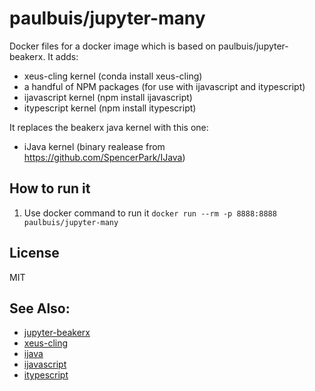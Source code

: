 # paulbuis/jupyter-many

Docker files for a docker image which is based on paulbuis/jupyter-beakerx.
It adds:

* xeus-cling kernel (conda install xeus-cling)
* a handful of NPM packages (for use with ijavascript and itypescript)
* ijavascript kernel (npm install ijavascript)
* itypescript kernel (npm install itypescript)

It replaces the beakerx java kernel with this one:

 * iJava kernel (binary realease from https://github.com/SpencerPark/IJava)

## How to run it

1. Use docker command to run it
    `docker run --rm -p 8888:8888 paulbuis/jupyter-many`

## License

MIT

## See Also:

* [jupyter-beakerx](https://github.com/paulbuis/jupyter-beakerx)
* [xeus-cling](https://github.com/QuantStack/xeus-cling)
* [ijava](https://github.com/SpencerPark/IJava)
* [ijavascript](http://n-riesco.github.io/ijavascript/)
* [itypescript](https://nearbydelta.github.io/itypescript/)
